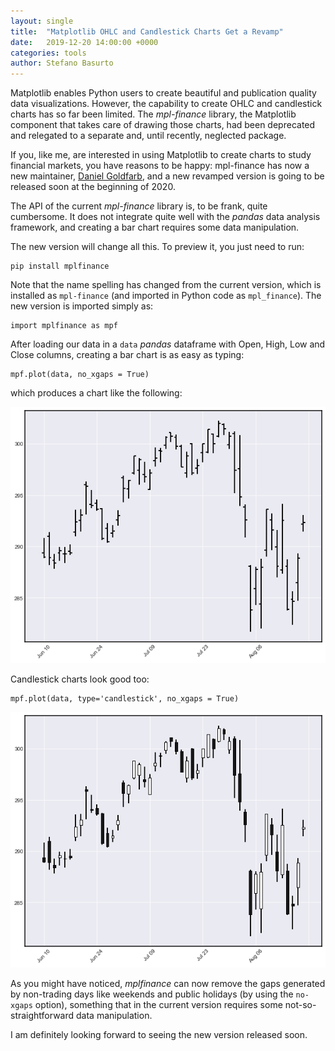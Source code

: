 ```yaml
---
layout: single
title:  "Matplotlib OHLC and Candlestick Charts Get a Revamp"
date:   2019-12-20 14:00:00 +0000
categories: tools
author: Stefano Basurto
---
```


Matplotlib enables Python users to create beautiful and publication quality data visualizations. However, the capability to create OHLC and candlestick charts has so far been limited. The *mpl-finance* library, the Matplotlib component that takes care of drawing those charts, had been deprecated and relegated to a separate and, until recently, neglected package.

If you, like me, are interested in using Matplotlib to create charts to study financial markets, you have reasons to be happy: mpl-finance has now a new maintainer, [Daniel Goldfarb](https://github.com/DanielGoldfarb), and a new revamped version is going to be released soon at the beginning of 2020.

The API of the current *mpl-finance* library is, to be frank, quite cumbersome. It does not integrate quite well with the *pandas* data analysis framework, and creating a bar chart requires some data manipulation.

The new version will change all this. To preview it, you just need to run:
```
pip install mplfinance
```
Note that the name spelling has changed from the current version, which is installed as `mpl-finance` (and imported in Python code as `mpl_finance`). The new version is imported simply as:
```
import mplfinance as mpf
```

After loading our data in a `data` *pandas* dataframe with Open, High, Low and Close columns, creating a bar chart is as easy as typing:
```
mpf.plot(data, no_xgaps = True)
```

which produces a chart like the following:

![bar chart](/assets/images/t-fig01.png)

Candlestick charts look good too:
```
mpf.plot(data, type='candlestick', no_xgaps = True)
```

![candlestick chart](/assets/images/t-fig02.png)

As you might have noticed, *mplfinance* can now remove the gaps generated by non-trading days like weekends and public holidays (by using the `no-xgaps` option), something that in the current version requires some not-so-straightforward data manipulation.

I am definitely looking forward to seeing the new version released soon.
